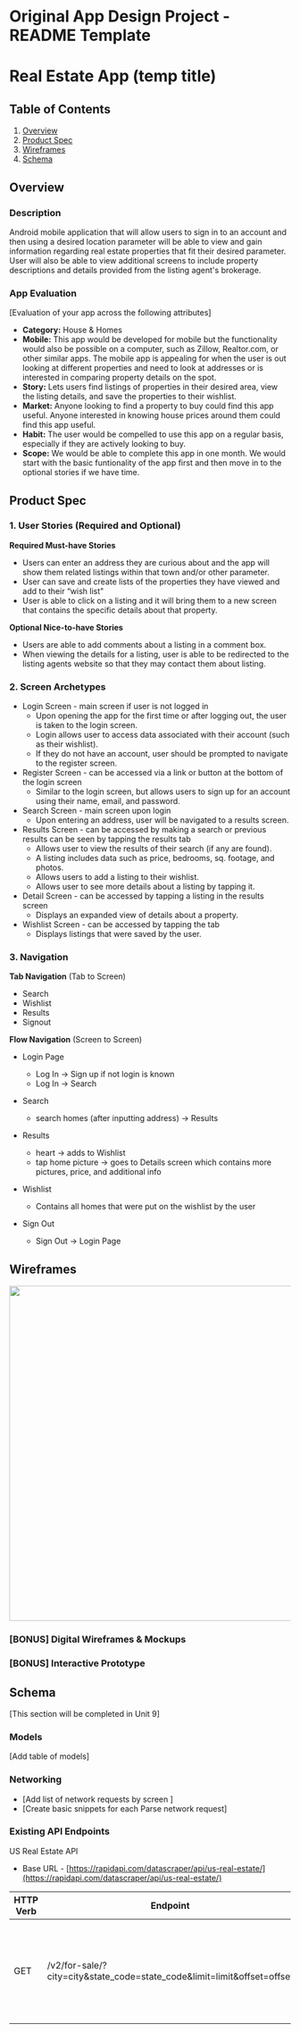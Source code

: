 Original App Design Project - README Template
===

# Real Estate App (temp title)

## Table of Contents
1. [Overview](#Overview)
2. [Product Spec](#Product-Spec)
3. [Wireframes](#Wireframes)
4. [Schema](#Schema)

## Overview
### Description
Android mobile application that will allow users to sign in to an account and then using a desired location parameter will be able to view and gain information regarding real estate properties that fit their desired parameter. User will also be able to view additional screens to include property descriptions and details provided from the listing agent's brokerage.

### App Evaluation
[Evaluation of your app across the following attributes]
- **Category:** House & Homes 
- **Mobile:** This app would be developed for mobile but the functionality would also be possible on a computer, such as Zillow, Realtor.com, or other similar apps. The mobile app is appealing for when the user is out looking at different properties and need to look at addresses or is interested in comparing property details on the spot. 
- **Story:** Lets users find listings of properties in their desired area, view the listing details, and save the properties to their wishlist.
- **Market:** Anyone looking to find a property to buy could find this app useful. Anyone interested in knowing house prices around them could find this app useful.
- **Habit:** The user would be compelled to use this app on a regular basis, especially if they are actively looking to buy.
- **Scope:** We would be able to complete this app in one month. We would start with the basic funtionality of the app first and then move in to the optional stories if we have time.

## Product Spec

### 1. User Stories (Required and Optional)

**Required Must-have Stories**

* Users can enter an address they are curious about and the app will show them related listings within that town and/or other parameter.
* User can save and create lists of the properties they have viewed and add to their “wish list"
* User is able to click on a listing and it will bring them to a new screen that contains the specific details about that property.

**Optional Nice-to-have Stories**

* Users are able to add comments about a listing in a comment box.
* When viewing the details for a listing, user is able to be redirected to the listing agents website so that they may contact them about listing.

### 2. Screen Archetypes

* Login Screen - main screen if user is not logged in
   * Upon opening the app for the first time or after logging out, the user is taken to the login screen.
   * Login allows user to access data associated with their account (such as their wishlist).
   * If they do not have an account, user should be prompted to navigate to the register screen.
* Register Screen - can be accessed via a link or button at the bottom of the login screen
   * Similar to the login screen, but allows users to sign up for an account using their name, email, and password.
* Search Screen - main screen upon login
   * Upon entering an address, user will be navigated to a results screen.
* Results Screen - can be accessed by making a search or previous results can be seen by tapping the results tab
   * Allows user to view the results of their search (if any are found).
   * A listing includes data such as price, bedrooms, sq. footage, and photos.
   * Allows users to add a listing to their wishlist.
   * Allows user to see more details about a listing by tapping it.
* Detail Screen - can be accessed by tapping a listing in the results screen
   * Displays an expanded view of details about a property.
* Wishlist Screen - can be accessed by tapping the tab
   * Displays listings that were saved by the user.

### 3. Navigation

**Tab Navigation** (Tab to Screen)

* Search
* Wishlist
* Results
* Signout

**Flow Navigation** (Screen to Screen)

* Login Page
   * Log In -> Sign up if not login is known
   * Log In -> Search
  
* Search
   * search homes (after inputting address) -> Results
   
* Results
  * heart -> adds to Wishlist
  * tap home picture -> goes to Details screen which contains more pictures, price, and additional info

* Wishlist
  * Contains all homes that were put on the wishlist by the user

* Sign Out
  * Sign Out -> Login Page

## Wireframes
<img src="assets/handsketched-wireframes.jpg" width=600>

### [BONUS] Digital Wireframes & Mockups

### [BONUS] Interactive Prototype

## Schema 
[This section will be completed in Unit 9]
### Models
[Add table of models]
### Networking
- [Add list of network requests by screen ]
- [Create basic snippets for each Parse network request]

### Existing API Endpoints
US Real Estate API
- Base URL - [https://rapidapi.com/datascraper/api/us-real-estate/](https://rapidapi.com/datascraper/api/us-real-estate/)

| HTTP Verb | Endpoint | Description |
| --------- | -------- | ----------- |
| GET | /v2/for-sale/?city=city&state_code=state_code&limit=limit&offset=offset | Get homes for sale given a city, state, limit on results returned, and results offset
